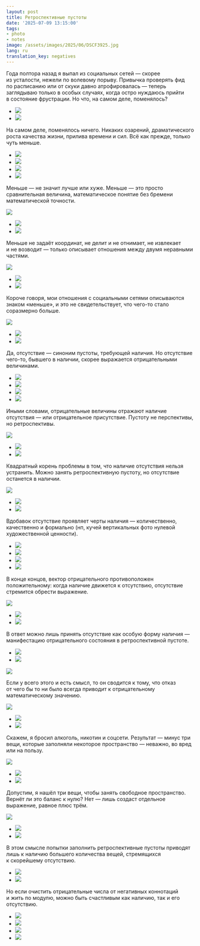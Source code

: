 ```yaml
---
layout: post
title: Ретроспективные пустоты
date: '2025-07-09 13:15:00'
tags:
- photo
- notes
image: /assets/images/2025/06/DSCF3925.jpg
lang: ru
translation_key: negatives
---
```


Года полтора назад я выпал из социальных сетей — скорее из усталости, нежели по волевому порыву. Привычка проверять фид по расписанию или от скуки давно атрофировалась — теперь заглядываю только в особых случаях, когда остро нуждаюсь прийти в состояние фрустрации. Но что, на самом деле, поменялось?

- ![](/assets/images/2025/06/DSCF3534.jpg)
- ![](/assets/images/2025/06/DSCF3828.jpg)

На самом деле, поменялось ничего. Никаких озарений, драматического роста качества жизни, прилива времени и сил. Всё как прежде, только чуть меньше.

- ![](/assets/images/2025/06/DSCF4471.jpg)
- ![](/assets/images/2025/06/DSCF3822.jpg)
- ![](/assets/images/2025/06/DSCF4431.jpg)
- ![](/assets/images/2025/06/DSCF3765.jpg)

Меньше — не значит лучше или хуже. Меньше — это просто сравнительная величина, математическое понятие без бремени математической точности.

![](/assets/images/2025/06/DSCF5213.jpg)
- ![](/assets/images/2025/06/DSCF3939.jpg)
- ![](/assets/images/2025/06/DSCF3967.jpg)

Меньше не задаёт координат, не делит и не отнимает, не извлекает и не возводит — только описывает отношения между двумя неравными частями.

![](/assets/images/2025/06/DSCF5449.jpg)
- ![](/assets/images/2025/06/DSCF5426.jpg)
- ![](/assets/images/2025/06/DSCF5424.jpg)

Короче говоря, мои отношения с социальными сетями описываются знаком «меньше», и это не свидетельствует, что чего-то стало соразмерно больше.

![](/assets/images/2025/06/DSCF4442.jpg)
- ![](/assets/images/2025/06/DSCF4473.jpg)
- ![](/assets/images/2025/06/DSCF4535.jpg)

Да, отсутствие — синоним пустоты, требующей наличия. Но отсутствие чего-то, бывшего в наличии, скорее выражается отрицательными величинами.

- ![](/assets/images/2025/06/DSCF4589.jpg)
- ![](/assets/images/2025/06/DSCF4770.jpg)
- ![](/assets/images/2025/06/DSCF4017.jpg)
- ![](/assets/images/2025/06/DSCF4018.jpg)

Иными словами, отрицательные величины отражают наличие отсутствия — или отрицательное присутствие. Пустоту не перспективы, но ретроспективы.

![](/assets/images/2025/06/DSCF3786.jpg)
- ![](/assets/images/2025/06/DSCF5312.jpg)
- ![](/assets/images/2025/06/DSCF5264.jpg)

Квадратный корень проблемы в том, что наличие отсутствия нельзя устранить. Можно занять ретроспективную пустоту, но отсутствие останется в наличии.

![](/assets/images/2025/06/DSCF5162.jpg)
- ![](/assets/images/2025/06/DSCF5056.jpg)
- ![](/assets/images/2025/06/DSCF5103.jpg)

Вдобавок отсутствие проявляет черты наличия — количественно, качественно и формально (нп, кучей вертикальных фото нулевой художественной ценности).

- ![](/assets/images/2025/06/DSCF4990.jpg)
- ![](/assets/images/2025/06/DSCF4426.jpg)
- ![](/assets/images/2025/06/DSCF5404.jpg)
- ![](/assets/images/2025/06/DSCF5420.jpg)

В конце концов, вектор отрицательного противоположен положительному: когда наличие движется к отсутствию, отсутствие стремится обрести выражение.

![](/assets/images/2025/06/DSCF4962.jpg)
- ![](/assets/images/2025/06/DSCF3982.jpg)
- ![](/assets/images/2025/06/DSCF4024.jpg)

В ответ можно лишь принять отсутствие как особую форму наличия — манифестацию отрицательного состояния в ретроспективной пустоте.

- ![](/assets/images/2025/06/DSCF4889.jpg)
- ![](/assets/images/2025/06/DSCF4760.jpg)

![](/assets/images/2025/06/DSCF3925.jpg)

Если у всего этого и есть смысл, то он сводится к тому, что отказ от чего бы то ни было всегда приводит к отрицательному математическому значению.

![](/assets/images/2025/06/DSCF4740.jpg)
- ![](/assets/images/2025/06/DSCF4747.jpg)
- ![](/assets/images/2025/06/DSCF4756.jpg)

Скажем, я бросил алкоголь, никотин и соцсети. Результат — минус три вещи, которые заполняли некоторое пространство — неважно, во вред или на пользу.

![](/assets/images/2025/06/DSCF5124.jpg)
- ![](/assets/images/2025/06/DSCF5065.jpg)
- ![](/assets/images/2025/06/DSCF5077.jpg)

Допустим, я нашёл три вещи, чтобы занять свободное пространство. Вернёт ли это баланс к нулю? Нет — лишь создаст отдельное выражение, равное плюс трём.

![](/assets/images/2025/06/DSCF5226.jpg)
- ![](/assets/images/2025/06/DSCF5385.jpg)
- ![](/assets/images/2025/06/DSCF5389.jpg)

В этом смысле попытки заполнить ретроспективные пустоты приводят лишь к наличию большего количества вещей, стремящихся к скорейшему отсутствию.

- ![](/assets/images/2025/06/DSCF4625.jpg)
- ![](/assets/images/2025/06/DSCF4664.jpg)

Но если очистить отрицательные числа от негативных коннотаций и жить по модулю, можно быть счастливым как наличию, так и его отсутствию.

- ![](/assets/images/2025/06/DSCF3704.jpg)
- ![](/assets/images/2025/06/DSCF4178.jpg)
- ![](/assets/images/2025/06/DSCF4117.jpg)
- ![](/assets/images/2025/06/DSCF4277.jpg)